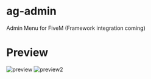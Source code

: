 # ag-admin
Admin Menu for FiveM (Framework integration coming)

# Preview
![preview](https://cdn.discordapp.com/attachments/946308781967556643/1115592139921969162/FiveM_b2802_GTAProcess_uDqhofrBZz.png)
![preview2](https://cdn.discordapp.com/attachments/946308781967556643/1115592745361342565/image.png)

